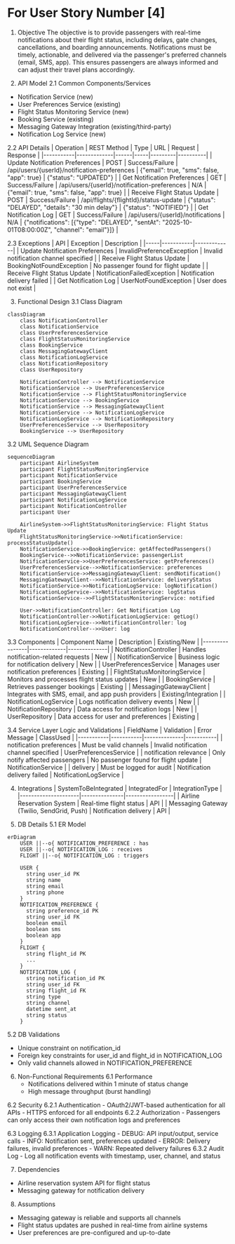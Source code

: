 # For User Story Number [4]

1. Objective
The objective is to provide passengers with real-time notifications about their flight status, including delays, gate changes, cancellations, and boarding announcements. Notifications must be timely, actionable, and delivered via the passenger's preferred channels (email, SMS, app). This ensures passengers are always informed and can adjust their travel plans accordingly.

2. API Model
  2.1 Common Components/Services
  - Notification Service (new)
  - User Preferences Service (existing)
  - Flight Status Monitoring Service (new)
  - Booking Service (existing)
  - Messaging Gateway Integration (existing/third-party)
  - Notification Log Service (new)

  2.2 API Details
| Operation | REST Method | Type | URL | Request | Response |
|-----------|-------------|------|-----|---------|----------|
| Update Notification Preferences | POST | Success/Failure | /api/users/{userId}/notification-preferences | {"email": true, "sms": false, "app": true} | {"status": "UPDATED"} |
| Get Notification Preferences | GET | Success/Failure | /api/users/{userId}/notification-preferences | N/A | {"email": true, "sms": false, "app": true} |
| Receive Flight Status Update | POST | Success/Failure | /api/flights/{flightId}/status-update | {"status": "DELAYED", "details": "30 min delay"} | {"status": "NOTIFIED"} |
| Get Notification Log | GET | Success/Failure | /api/users/{userId}/notifications | N/A | {"notifications": [{"type": "DELAYED", "sentAt": "2025-10-01T08:00:00Z", "channel": "email"}]} |

  2.3 Exceptions
| API | Exception | Description |
|-----|-----------|-------------|
| Update Notification Preferences | InvalidPreferenceException | Invalid notification channel specified |
| Receive Flight Status Update | BookingNotFoundException | No passenger found for flight update |
| Receive Flight Status Update | NotificationFailedException | Notification delivery failed |
| Get Notification Log | UserNotFoundException | User does not exist |

3. Functional Design
  3.1 Class Diagram
```mermaid
classDiagram
    class NotificationController
    class NotificationService
    class UserPreferencesService
    class FlightStatusMonitoringService
    class BookingService
    class MessagingGatewayClient
    class NotificationLogService
    class NotificationRepository
    class UserRepository

    NotificationController --> NotificationService
    NotificationService --> UserPreferencesService
    NotificationService --> FlightStatusMonitoringService
    NotificationService --> BookingService
    NotificationService --> MessagingGatewayClient
    NotificationService --> NotificationLogService
    NotificationLogService --> NotificationRepository
    UserPreferencesService --> UserRepository
    BookingService --> UserRepository
```

  3.2 UML Sequence Diagram
```mermaid
sequenceDiagram
    participant AirlineSystem
    participant FlightStatusMonitoringService
    participant NotificationService
    participant BookingService
    participant UserPreferencesService
    participant MessagingGatewayClient
    participant NotificationLogService
    participant NotificationController
    participant User

    AirlineSystem->>FlightStatusMonitoringService: Flight Status Update
    FlightStatusMonitoringService->>NotificationService: processStatusUpdate()
    NotificationService->>BookingService: getAffectedPassengers()
    BookingService-->>NotificationService: passengerList
    NotificationService->>UserPreferencesService: getPreferences()
    UserPreferencesService-->>NotificationService: preferences
    NotificationService->>MessagingGatewayClient: sendNotification()
    MessagingGatewayClient-->>NotificationService: deliveryStatus
    NotificationService->>NotificationLogService: logNotification()
    NotificationLogService-->>NotificationService: logStatus
    NotificationService-->>FlightStatusMonitoringService: notified

    User->>NotificationController: Get Notification Log
    NotificationController->>NotificationLogService: getLog()
    NotificationLogService-->>NotificationController: log
    NotificationController-->>User: log
```

  3.3 Components
| Component Name | Description | Existing/New |
|----------------|-------------|--------------|
| NotificationController | Handles notification-related requests | New |
| NotificationService | Business logic for notification delivery | New |
| UserPreferencesService | Manages user notification preferences | Existing |
| FlightStatusMonitoringService | Monitors and processes flight status updates | New |
| BookingService | Retrieves passenger bookings | Existing |
| MessagingGatewayClient | Integrates with SMS, email, and app push providers | Existing/Integration |
| NotificationLogService | Logs notification delivery events | New |
| NotificationRepository | Data access for notification logs | New |
| UserRepository | Data access for user and preferences | Existing |

  3.4 Service Layer Logic and Validations
| FieldName | Validation | Error Message | ClassUsed |
|-----------|-----------|--------------|-----------|
| notification preferences | Must be valid channels | Invalid notification channel specified | UserPreferencesService |
| notification relevance | Only notify affected passengers | No passenger found for flight update | NotificationService |
| delivery | Must be logged for audit | Notification delivery failed | NotificationLogService |

4. Integrations
| SystemToBeIntegrated | IntegratedFor | IntegrationType |
|---------------------|---------------|-----------------|
| Airline Reservation System | Real-time flight status | API |
| Messaging Gateway (Twilio, SendGrid, Push) | Notification delivery | API |

5. DB Details
  5.1 ER Model
```mermaid
erDiagram
    USER ||--o{ NOTIFICATION_PREFERENCE : has
    USER ||--o{ NOTIFICATION_LOG : receives
    FLIGHT ||--o{ NOTIFICATION_LOG : triggers

    USER {
      string user_id PK
      string name
      string email
      string phone
    }
    NOTIFICATION_PREFERENCE {
      string preference_id PK
      string user_id FK
      boolean email
      boolean sms
      boolean app
    }
    FLIGHT {
      string flight_id PK
      ...
    }
    NOTIFICATION_LOG {
      string notification_id PK
      string user_id FK
      string flight_id FK
      string type
      string channel
      datetime sent_at
      string status
    }
```

  5.2 DB Validations
- Unique constraint on notification_id
- Foreign key constraints for user_id and flight_id in NOTIFICATION_LOG
- Only valid channels allowed in NOTIFICATION_PREFERENCE

6. Non-Functional Requirements
  6.1 Performance
    - Notifications delivered within 1 minute of status change
    - High message throughput (burst handling)

  6.2 Security
    6.2.1 Authentication
      - OAuth2/JWT-based authentication for all APIs
      - HTTPS enforced for all endpoints
    6.2.2 Authorization
      - Passengers can only access their own notification logs and preferences

  6.3 Logging
    6.3.1 Application Logging
      - DEBUG: API input/output, service calls
      - INFO: Notification sent, preferences updated
      - ERROR: Delivery failures, invalid preferences
      - WARN: Repeated delivery failures
    6.3.2 Audit Log
      - Log all notification events with timestamp, user, channel, and status

7. Dependencies
- Airline reservation system API for flight status
- Messaging gateway for notification delivery

8. Assumptions
- Messaging gateway is reliable and supports all channels
- Flight status updates are pushed in real-time from airline systems
- User preferences are pre-configured and up-to-date
